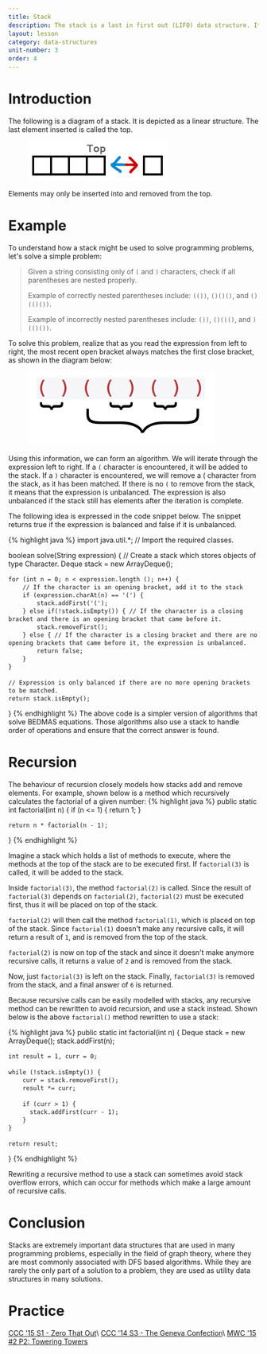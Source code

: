 ```yaml
---
title: Stack
description: The stack is a last in first out (LIFO) data structure. It allows you to insert elements, and remove elements in the reverse order of which they were inserted.
layout: lesson
category: data-structures
unit-number: 3
order: 4
---
```


# Introduction
The following is a diagram of a stack. It is depicted as a linear structure. The last element inserted is called the top.
<figure>
	<img src="/assets/cpt/diagrams/stack1.png">
</figure>
Elements may only be inserted into and removed from the top.

# Example
To understand how a stack might be used to solve programming problems, let's solve a simple problem:
> Given a string consisting only of `(` and `)` characters, check if all parentheses are nested properly.
>
> Example of correctly nested parentheses include: `(())`, `()()()`, and `()(()())`.
>
> Example of incorrectly nested parentheses include: `())`, `()((()`, and `)(()())`.

To solve this problem, realize that as you read the expression from left to right, the most recent open bracket always matches the first close bracket, as shown in the diagram below:
<figure>
<img src="/assets/cpt/diagrams/stack2.png">
</figure>

Using this information, we can form an algorithm. We will iterate through the expression left to right. If a `(` character is encountered, it will be added to the stack. If a `)` character is encountered, we will remove a ( character from the stack, as it has been matched. If there is no `(` to remove from the stack, it means that the expression is unbalanced. The expression is also unbalanced if the stack still has elements after the iteration is complete.

The following idea is expressed in the code snippet below. The snippet returns true if the expression is balanced and false if it is unbalanced.

{% highlight java %}
import java.util.*; // Import the required classes.

boolean solve(String expression) {
// Create a stack which stores objects of type Character.
	Deque<Character> stack = new ArrayDeque<Character>();

	for (int n = 0; n < expression.length (); n++) {
		// If the character is an opening bracket, add it to the stack
		if (expression.charAt(n) == '(') {
			stack.addFirst('(');
		} else if(!stack.isEmpty()) { // If the character is a closing bracket and there is an opening bracket that came before it.
			stack.removeFirst();
		} else { // If the character is a closing bracket and there are no opening brackets that came before it, the expression is unbalanced.
			return false;
		}
	}

	// Expression is only balanced if there are no more opening brackets to be matched.
	return stack.isEmpty();
}
{% endhighlight %}
The above code is a simpler version of algorithms that solve BEDMAS equations. Those algorithms also use a stack to handle order of operations and ensure that the correct answer is found.

# Recursion
The behaviour of recursion closely models how stacks add and remove elements. For example, shown below is a method which recursively calculates the factorial of a given number:
{% highlight java %}
public static int factorial(int n) {
	if (n <= 1) {
		return 1;
	}

	return n * factorial(n - 1);
}
{% endhighlight %}

Imagine a stack which holds a list of methods to execute, where the methods at the top of the stack are to be executed first. If `factorial(3)` is called, it will be added to the stack.

Inside `factorial(3)`, the method `factorial(2)` is called. Since the result of `factorial(3)` depends on `factorial(2)`, `factorial(2)` must be executed first, thus it will be placed on top of the stack.

`factorial(2)` will then call the method `factorial(1)`, which is placed on top of the stack. Since `factorial(1)` doesn't make any recursive calls, it will return a result of `1`, and is removed from the top of the stack.

`factorial(2)` is now on top of the stack and since it doesn't make anymore recursive calls, it returns a value of `2` and is removed from the stack.

Now, just `factorial(3)` is left on the stack. Finally, `factorial(3)` is removed from the stack, and a final answer of `6` is returned.

Because recursive calls can be easily modelled with stacks, any recursive method can be rewritten to avoid recursion, and use a stack instead. Shown below is the above `factorial()` method rewritten to use a stack:

{% highlight java %}
public static int factorial(int n) {
	Deque<Integer> stack = new ArrayDeque<Integer>();
	stack.addFirst(n);

	int result = 1, curr = 0;

	while (!stack.isEmpty()) {
		curr = stack.removeFirst();
		result *= curr;

		if (curr > 1) {
		  stack.addFirst(curr - 1);
		}
	}

	return result;
}
{% endhighlight %}

Rewriting a recursive method to use a stack can sometimes avoid stack overflow errors, which can occur for methods which make a large amount of recursive calls.

# Conclusion
Stacks are extremely important data structures that are used in many programming problems, especially in the field of graph theory, where they are most commonly associated with DFS based algorithms. While they are rarely the only part of a solution to a problem, they are used as utility data structures in many solutions.

# Practice
[CCC '15 S1 - Zero That Out](https://dmoj.ca/problem/ccc15s1)\\
[CCC '14 S3 - The Geneva Confection](https://dmoj.ca/problem/ccc14s3)\\
[MWC '15 #2 P2: Towering Towers](https://dmoj.ca/problem/mwc15c2p2)
